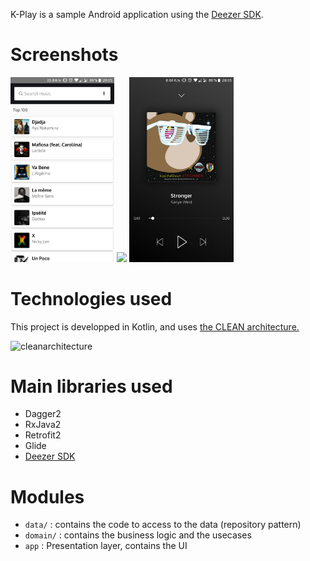 K-Play is a sample Android application using the [Deezer SDK](https://developers.deezer.com/sdk/android).

# Screenshots

<p>
  <img src="art/screen1.jpg" width="33%">
  <img src="art/screencast.gif" width="33%">
  <img src="art/screen3.jpg" width="33%">
</p>


# Technologies used

This project is developped in Kotlin, and uses [the CLEAN architecture.](https://8thlight.com/blog/uncle-bob/2012/08/13/the-clean-architecture.html)

![cleanarchitecture](https://user-images.githubusercontent.com/4358453/50484958-7966e480-09f3-11e9-8ac6-bb138e2595e9.jpg)

# Main libraries used

* Dagger2
* RxJava2
* Retrofit2
* Glide
* [Deezer SDK](https://developers.deezer.com/sdk/android)

# Modules


* `data/` : contains the code to access to the data (repository pattern)
* `domain/` : contains the business logic and the usecases
* `app` : Presentation layer, contains the UI 
